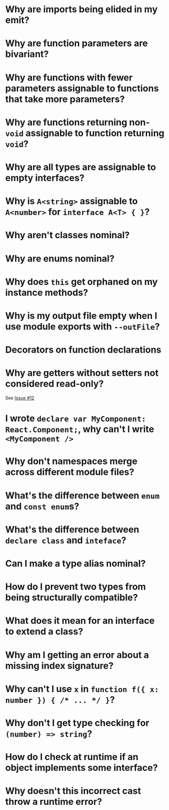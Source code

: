 # Why are imports being elided in my emit?

# Why are function parameters are bivariant?

# Why are functions with fewer parameters assignable to functions that take more parameters?

# Why are functions returning non-`void` assignable to function returning `void`?

# Why are all types are assignable to empty interfaces?

# Why is `A<string>` assignable to `A<number>` for `interface A<T> { }`?

# Why aren't classes nominal?

# Why are enums nominal?

# Why does `this` get orphaned on my instance methods?

# Why is my output file empty when I use module exports with `--outFile`?

# Decorators on function declarations

# Why are getters without setters not considered read-only?

See [Issue #12](https://github.com/Microsoft/TypeScript/issues/12)

# I wrote `declare var MyComponent: React.Component;`, why can't I write `<MyComponent />`

# Why don't namespaces merge across different module files?

# What's the difference between `enum` and `const enum`s?

# What's the difference between `declare class` and `inteface`?

# Can I make a type alias nominal?

# How do I prevent two types from being structurally compatible?

# What does it mean for an interface to extend a class?

# Why am I getting an error about a missing index signature?

# Why can't I use `x` in `function f({ x: number }) { /* ... */ }`?

# Why don't I get type checking for `(number) => string`?

# How do I check at runtime if an object implements some interface?

# Why doesn't this incorrect cast throw a runtime error?

